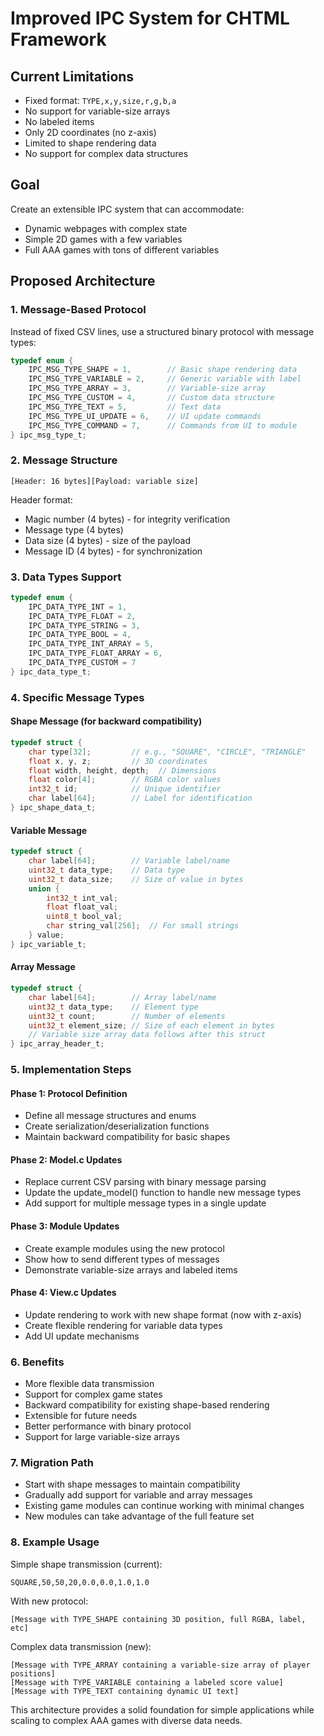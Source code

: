 # Improved IPC System for CHTML Framework

## Current Limitations
- Fixed format: `TYPE,x,y,size,r,g,b,a`
- No support for variable-size arrays
- No labeled items
- Only 2D coordinates (no z-axis)
- Limited to shape rendering data
- No support for complex data structures

## Goal
Create an extensible IPC system that can accommodate:
- Dynamic webpages with complex state
- Simple 2D games with a few variables
- Full AAA games with tons of different variables

## Proposed Architecture

### 1. Message-Based Protocol
Instead of fixed CSV lines, use a structured binary protocol with message types:

```c
typedef enum {
    IPC_MSG_TYPE_SHAPE = 1,        // Basic shape rendering data
    IPC_MSG_TYPE_VARIABLE = 2,     // Generic variable with label
    IPC_MSG_TYPE_ARRAY = 3,        // Variable-size array
    IPC_MSG_TYPE_CUSTOM = 4,       // Custom data structure
    IPC_MSG_TYPE_TEXT = 5,         // Text data
    IPC_MSG_TYPE_UI_UPDATE = 6,    // UI update commands
    IPC_MSG_TYPE_COMMAND = 7,      // Commands from UI to module
} ipc_msg_type_t;
```

### 2. Message Structure
```
[Header: 16 bytes][Payload: variable size]
```

Header format:
- Magic number (4 bytes) - for integrity verification
- Message type (4 bytes)
- Data size (4 bytes) - size of the payload
- Message ID (4 bytes) - for synchronization

### 3. Data Types Support
```c
typedef enum {
    IPC_DATA_TYPE_INT = 1,
    IPC_DATA_TYPE_FLOAT = 2,
    IPC_DATA_TYPE_STRING = 3,
    IPC_DATA_TYPE_BOOL = 4,
    IPC_DATA_TYPE_INT_ARRAY = 5,
    IPC_DATA_TYPE_FLOAT_ARRAY = 6,
    IPC_DATA_TYPE_CUSTOM = 7
} ipc_data_type_t;
```

### 4. Specific Message Types

#### Shape Message (for backward compatibility)
```c
typedef struct {
    char type[32];         // e.g., "SQUARE", "CIRCLE", "TRIANGLE"
    float x, y, z;         // 3D coordinates
    float width, height, depth;  // Dimensions
    float color[4];        // RGBA color values
    int32_t id;            // Unique identifier
    char label[64];        // Label for identification
} ipc_shape_data_t;
```

#### Variable Message
```c
typedef struct {
    char label[64];        // Variable label/name
    uint32_t data_type;    // Data type
    uint32_t data_size;    // Size of value in bytes
    union {
        int32_t int_val;
        float float_val;
        uint8_t bool_val;
        char string_val[256];  // For small strings
    } value;
} ipc_variable_t;
```

#### Array Message
```c
typedef struct {
    char label[64];        // Array label/name
    uint32_t data_type;    // Element type
    uint32_t count;        // Number of elements
    uint32_t element_size; // Size of each element in bytes
    // Variable size array data follows after this struct
} ipc_array_header_t;
```

### 5. Implementation Steps

#### Phase 1: Protocol Definition
- Define all message structures and enums
- Create serialization/deserialization functions
- Maintain backward compatibility for basic shapes

#### Phase 2: Model.c Updates
- Replace current CSV parsing with binary message parsing
- Update the update_model() function to handle new message types
- Add support for multiple message types in a single update

#### Phase 3: Module Updates
- Create example modules using the new protocol
- Show how to send different types of messages
- Demonstrate variable-size arrays and labeled items

#### Phase 4: View.c Updates
- Update rendering to work with new shape format (now with z-axis)
- Create flexible rendering for variable data types
- Add UI update mechanisms

### 6. Benefits
- More flexible data transmission
- Support for complex game states
- Backward compatibility for existing shape-based rendering
- Extensible for future needs
- Better performance with binary protocol
- Support for large variable-size arrays

### 7. Migration Path
- Start with shape messages to maintain compatibility
- Gradually add support for variable and array messages
- Existing game modules can continue working with minimal changes
- New modules can take advantage of the full feature set

### 8. Example Usage

Simple shape transmission (current):
```
SQUARE,50,50,20,0.0,0.0,1.0,1.0
```

With new protocol:
```
[Message with TYPE_SHAPE containing 3D position, full RGBA, label, etc]
```

Complex data transmission (new):
```
[Message with TYPE_ARRAY containing a variable-size array of player positions]
[Message with TYPE_VARIABLE containing a labeled score value]
[Message with TYPE_TEXT containing dynamic UI text]
```

This architecture provides a solid foundation for simple applications while scaling to complex AAA games with diverse data needs.